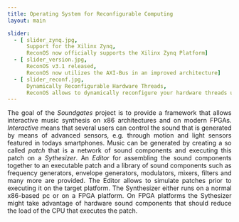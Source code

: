 ```yaml
---
title: Operating System for Reconfigurable Computing
layout: main

slider:
  - [ slider_zynq.jpg,
      Support for the Xilinx Zynq,
      ReconOS now officially supports the Xilinx Zynq Platform]
  - [ slider_version.jpg,
      ReconOS v3.1 released,
      ReconOS now utilizes the AXI-Bus in an improved architecture]
  - [ slider_reconf.jpg,
      Dynamically Reconfigurable Hardware Threads,
      ReconOS allows to dynamically reconfigure your hardware threads utilizing the partial reconfiguration features of the FPGA]
---
```


<p style="text-align:justify">
The goal of the <em>Soundgates</em> project is to provide a framework that allows interactive music synthesis on x86 architectures and on modern FPGAs. <em>Interactive</em> means that several users can control the sound that is generated by means of advanced sensors, e.g. through motion and light sensors featured in todays smartphones. Music can be generated by creating a so called <em>patch</em> that is a network of sound components and executing this patch on a <em>Sythesizer</em>. An <em>Editor</em> for assembling the sound components together to an executable patch and a library of sound components such as frequency generators, envelope generators, modulators, mixers, filters and many more are provided. The Editor allows to simulate patches prior to executing it on the target platform. The Synthesizer either runs on a normal x86-based pc or on a FPGA platform. On FPGA platforms the Sythesizer might take advantage of hardware sound components that should reduce the load of the CPU that executes the patch.
</p>
